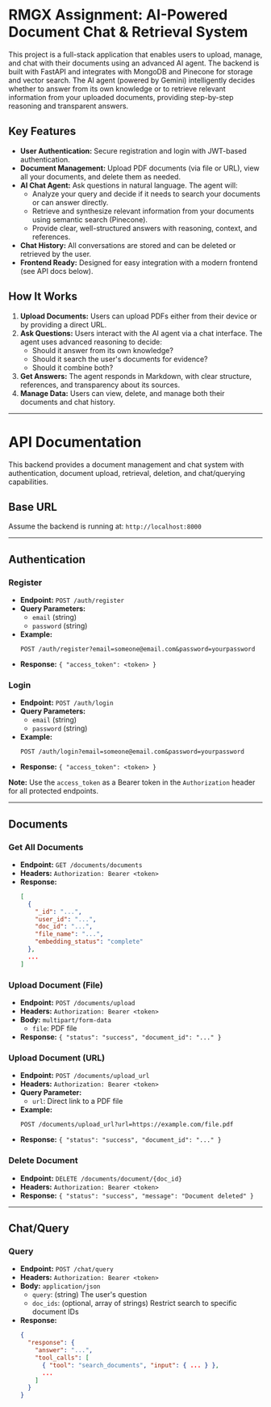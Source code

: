# RMGX Assignment: AI-Powered Document Chat & Retrieval System

This project is a full-stack application that enables users to upload, manage, and chat with their documents using an advanced AI agent. The backend is built with FastAPI and integrates with MongoDB and Pinecone for storage and vector search. The AI agent (powered by Gemini) intelligently decides whether to answer from its own knowledge or to retrieve relevant information from your uploaded documents, providing step-by-step reasoning and transparent answers.

## Key Features

- **User Authentication:** Secure registration and login with JWT-based authentication.
- **Document Management:** Upload PDF documents (via file or URL), view all your documents, and delete them as needed.
- **AI Chat Agent:** Ask questions in natural language. The agent will:
  - Analyze your query and decide if it needs to search your documents or can answer directly.
  - Retrieve and synthesize relevant information from your documents using semantic search (Pinecone).
  - Provide clear, well-structured answers with reasoning, context, and references.
- **Chat History:** All conversations are stored and can be deleted or retrieved by the user.
- **Frontend Ready:** Designed for easy integration with a modern frontend (see API docs below).

## How It Works

1. **Upload Documents:** Users can upload PDFs either from their device or by providing a direct URL.
2. **Ask Questions:** Users interact with the AI agent via a chat interface. The agent uses advanced reasoning to decide:
   - Should it answer from its own knowledge?
   - Should it search the user's documents for evidence?
   - Should it combine both?
3. **Get Answers:** The agent responds in Markdown, with clear structure, references, and transparency about its sources.
4. **Manage Data:** Users can view, delete, and manage both their documents and chat history.

---

# API Documentation

This backend provides a document management and chat system with authentication, document upload, retrieval, deletion, and chat/querying capabilities.

## Base URL

Assume the backend is running at: `http://localhost:8000`

---

## Authentication

### Register
- **Endpoint:** `POST /auth/register`
- **Query Parameters:**
  - `email` (string)
  - `password` (string)
- **Example:**
  ```
  POST /auth/register?email=someone@email.com&password=yourpassword
  ```
- **Response:** `{ "access_token": <token> }`

### Login
- **Endpoint:** `POST /auth/login`
- **Query Parameters:**
  - `email` (string)
  - `password` (string)
- **Example:**
  ```
  POST /auth/login?email=someone@email.com&password=yourpassword
  ```
- **Response:** `{ "access_token": <token> }`

**Note:** Use the `access_token` as a Bearer token in the `Authorization` header for all protected endpoints.

---

## Documents

### Get All Documents
- **Endpoint:** `GET /documents/documents`
- **Headers:** `Authorization: Bearer <token>`
- **Response:**
  ```json
  [
    {
      "_id": "...",
      "user_id": "...",
      "doc_id": "...",
      "file_name": "...",
      "embedding_status": "complete"
    },
    ...
  ]
  ```

### Upload Document (File)
- **Endpoint:** `POST /documents/upload`
- **Headers:** `Authorization: Bearer <token>`
- **Body:** `multipart/form-data`
  - `file`: PDF file
- **Response:** `{ "status": "success", "document_id": "..." }`

### Upload Document (URL)
- **Endpoint:** `POST /documents/upload_url`
- **Headers:** `Authorization: Bearer <token>`
- **Query Parameter:**
  - `url`: Direct link to a PDF file
- **Example:**
  ```
  POST /documents/upload_url?url=https://example.com/file.pdf
  ```
- **Response:** `{ "status": "success", "document_id": "..." }`

### Delete Document
- **Endpoint:** `DELETE /documents/document/{doc_id}`
- **Headers:** `Authorization: Bearer <token>`
- **Response:** `{ "status": "success", "message": "Document deleted" }`

---

## Chat/Query

### Query
- **Endpoint:** `POST /chat/query`
- **Headers:** `Authorization: Bearer <token>`
- **Body:** `application/json`
  - `query`: (string) The user's question
  - `doc_ids`: (optional, array of strings) Restrict search to specific document IDs
- **Response:**
  ```json
  {
    "response": {
      "answer": "...",
      "tool_calls": [
        { "tool": "search_documents", "input": { ... } },
        ...
      ]
    }
  }
  ```